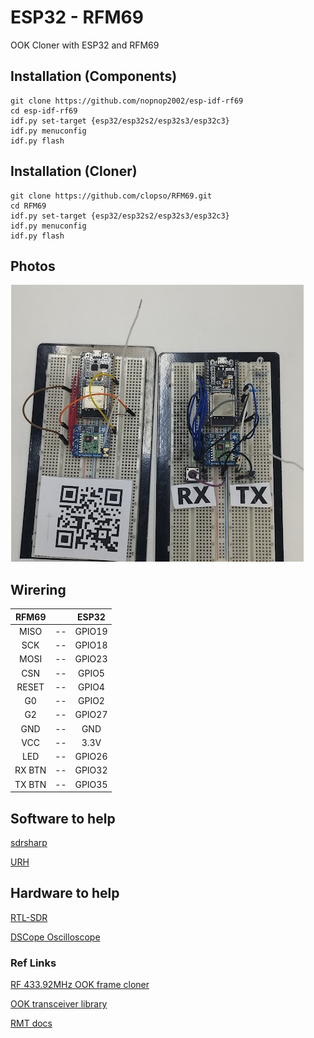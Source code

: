 # ESP32 - RFM69

OOK Cloner with ESP32 and RFM69

## Installation (Components)

```Shell
git clone https://github.com/nopnop2002/esp-idf-rf69
cd esp-idf-rf69
idf.py set-target {esp32/esp32s2/esp32s3/esp32c3}
idf.py menuconfig
idf.py flash
```

## Installation (Cloner)

```Shell
git clone https://github.com/clopso/RFM69.git
cd RFM69
idf.py set-target {esp32/esp32s2/esp32s3/esp32c3}
idf.py menuconfig
idf.py flash
```

## Photos

![Breadboard](files/breadboard.jpg)

## Wirering

|RFM69||ESP32|
|:-:|:-:|:-:|
|MISO|--|GPIO19|
|SCK|--|GPIO18|
|MOSI|--|GPIO23|
|CSN|--|GPIO5|
|RESET|--|GPIO4|
|G0|--|GPIO2|
|G2|--|GPIO27|
|GND|--|GND|
|VCC|--|3.3V|
|LED|--|GPIO26|
|RX BTN|--|GPIO32|
|TX BTN|--|GPIO35|

##

## Software to help

[sdrsharp](https://www.scivision.dev/sdr-sharp-ubuntu/)

[URH](https://github.com/jopohl/urh)

## Hardware to help

[RTL-SDR](https://www.rtl-sdr.com/buy-rtl-sdr-dvb-t-dongles/)

[DSCope Oscilloscope](https://www.dreamsourcelab.com/product/dscope-series/)

### Ref Links

[RF 433.92MHz OOK frame cloner](https://github.com/texane/ooklone)

[OOK transceiver library](https://github.com/kobuki/RFM69OOK)

[RMT docs](https://docs.espressif.com/projects/esp-idf/en/v4.2.3/esp32/api-reference/peripherals/rmt.html)